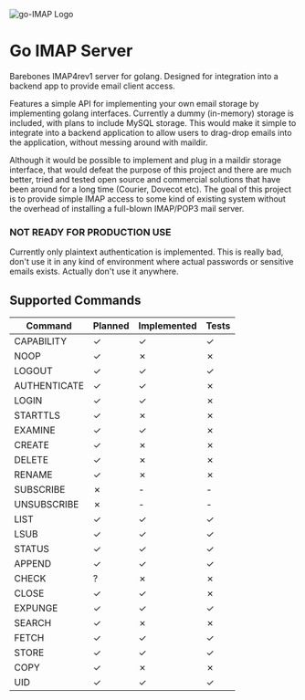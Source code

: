 ![go-IMAP Logo](https://raw.githubusercontent.com/jordwest/imap-server/master/assets/logo.png)

Go IMAP Server
==============

Barebones IMAP4rev1 server for golang. Designed for integration into a
backend app to provide email client access.

Features a simple API for implementing your own email storage by implementing
golang interfaces. Currently a dummy (in-memory) storage is included, with plans
to include MySQL storage. This would make it simple to integrate into a backend
application to allow users to drag-drop emails into the application, without
messing around with maildir.

Although it would be possible to implement and plug in a maildir storage
interface, that would defeat the purpose of this project and there are much
better, tried and tested open source and commercial solutions that have been
around for a long time (Courier, Dovecot etc).
The goal of this project is to provide simple IMAP access to some kind of existing
system without the overhead of installing a full-blown IMAP/POP3 mail server.


### NOT READY FOR PRODUCTION USE
Currently only plaintext authentication is implemented. This is really bad,
don't use it in any kind of environment where actual passwords or sensitive
emails exists. Actually don't use it anywhere.

Supported Commands
------------------
Command       | Planned  | Implemented  | Tests
------------- | -------  | -----------  | -----
CAPABILITY    | ✓       | ✓           | ✓
NOOP          | ✓       | ✗           | ✗
LOGOUT        | ✓       | ✓           | ✓
AUTHENTICATE  | ✓       | ✓            | ✗
LOGIN         | ✓       | ✓           | ✗
STARTTLS      | ✓       | ✗           | ✗
EXAMINE       | ✓       | ✓           | ✗
CREATE        | ✓       | ✗            | ✗
DELETE        | ✓       | ✗            | ✗
RENAME        | ✓       | ✗            | ✗
SUBSCRIBE     | ✗       | -            | -
UNSUBSCRIBE   | ✗       | -            | -
LIST          | ✓       | ✓           | ✓
LSUB          | ✓       | ✓           | ✓
STATUS        | ✓       | ✓           | ✓
APPEND        | ✓       | ✓           | ✓
CHECK         | ?        | ✗           | ✗
CLOSE         | ✓       | ✓           | ✗
EXPUNGE       | ✓       | ✓           | ✓
SEARCH        | ✓       | ✗           | ✗
FETCH         | ✓       | ✓           | ✓
STORE         | ✓       | ✓           | ✓
COPY          | ✓       | ✗           | ✗
UID           | ✓       | ✓           | ✓
